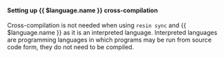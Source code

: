 #### Setting up {{ $language.name }} cross-compilation

Cross-compilation is not needed when using `resin sync` and {{ $language.name }} as it is an interpreted language. Interpreted languages are programming languages in which programs may be run from source code form, they do not need to be compiled.